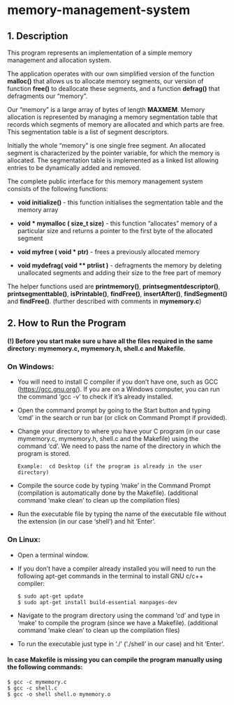 # memory-management-system
## 1. Description

This program represents an implementation of a simple memory management and allocation system.

The application operates with our own simplified version of the function **malloc()** that allows us to allocate memory segments, our version of function **free()** to deallocate these segments, and a function **defrag()** that defragments our “memory”.

Our “memory” is a large array of bytes of length **MAXMEM**. Memory allocation is represented by managing a memory segmentation table that records which segments of memory are allocated and which parts are free. This segmentation table is a list of segment descriptors. 

Initially the whole “memory” is one single free segment. An allocated segment is characterized by the pointer variable, for which the memory is allocated. The segmentation table is implemented as a linked list allowing entries to be dynamically added and removed.

The complete public interface for this memory management system consists of the following functions:

* **void initialize()** - this function initialises the segmentation table and the memory array

* **void * mymalloc ( size_t size)** - this function “allocates” memory of a particular size and returns a pointer to the first byte of the allocated segment

* **void myfree ( void * ptr)** - frees a previously allocated memory

* **void mydefrag( void ** ptrlist )** - defragments the memory by deleting unallocated segments and adding their size to the free part of memory

The helper functions used are **printmemory()**, **printsegmentdescriptor()**, **printsegmenttable()**, **isPrintable()**, **findFree()**, **insertAfter()**, **findSegment()** and **findFree()**. (further described with comments in **mymemory.c**)

## 2.	How to Run the Program
#### (!) Before you start make sure u have all the files required in the same directory: mymemory.c, mymemory.h, shell.c and Makefile.
### On Windows:
* You will need to install C compiler if you don’t have one, such as GCC (https://gcc.gnu.org/). If you are on a Windows computer, you can run the command ‘gcc -v’ to check if it’s already installed.

* Open the command prompt by going to the Start button and typing ‘cmd' in the search or run bar (or click on Command Prompt if provided).

* Change your directory to where you have your C program (in our case mymemory.c, mymemory.h, shell.c and the Makefile) using the command ‘cd’. We need to pass the name of the directory in which the program is stored.
  ```
  Example:  cd Desktop (if the program is already in the user directory)
  ```
* Compile the source code by typing ‘make’ in the Command Prompt (compilation is automatically done by the Makefile). (additional command ‘make clean’ to clean up the compilation files)

* Run the executable file by typing the name of the executable file without the extension (in our case ‘shell’) and hit ‘Enter’.

### On Linux:

* Open a terminal window.

* If you don’t have a compiler already installed you will need to run the following apt-get commands in the terminal to install GNU c/c++ compiler:
  ```
  $ sudo apt-get update
  $ sudo apt-get install build-essential manpages-dev
  ```
* Navigate to the program directory using the command ‘cd’ and type in ‘make' to compile the program (since we have a Makefile). (additional command ‘make clean’ to clean up the compilation files)

* To run the executable just type in ‘./<name of file>’ (‘./shell’ in our case) and hit ‘Enter’.

#### In case Makefile is missing you can compile the program manually using the following commands:
```
$ gcc -c mymemory.c
$ gcc -c shell.c
$ gcc -o shell shell.o mymemory.o
```
